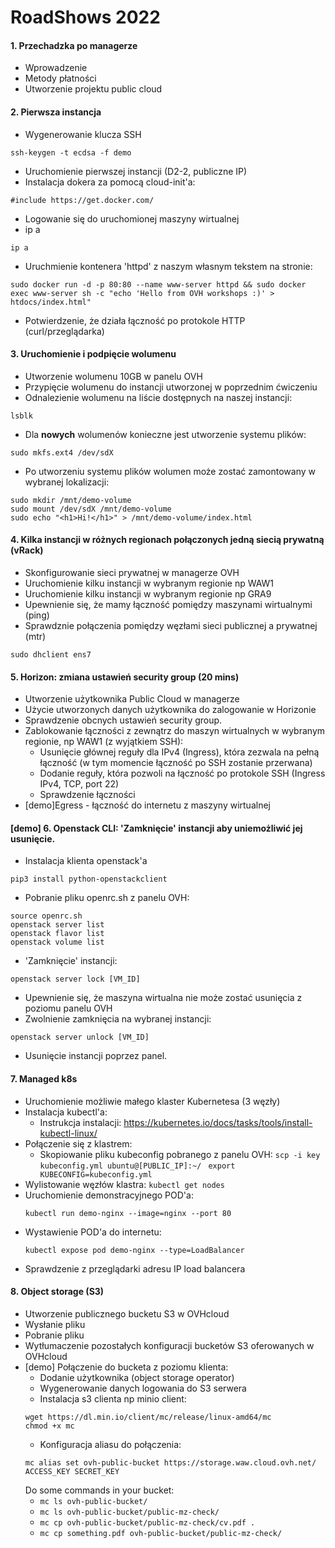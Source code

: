 # RoadShows 2022

#### 1. Przechadzka po managerze
- Wprowadzenie
- Metody płatności
- Utworzenie projektu public cloud

#### 2. Pierwsza instancja
- Wygenerowanie klucza SSH
```
ssh-keygen -t ecdsa -f demo
```
- Uruchomienie pierwszej instancji (D2-2, publiczne IP)
- Instalacja dokera za pomocą cloud-init'a:
```
#include https://get.docker.com/
```
- Logowanie się do uruchomionej maszyny wirtualnej
- ip a
```
ip a
```
- Uruchmienie kontenera 'httpd' z naszym własnym tekstem na stronie:
```
sudo docker run -d -p 80:80 --name www-server httpd && sudo docker exec www-server sh -c "echo 'Hello from OVH workshops :)' > htdocs/index.html"
```
- Potwierdzenie, że działa łączność po protokole HTTP (curl/przeglądarka)

#### 3. Uruchomienie i podpięcie wolumenu
- Utworzenie wolumenu 10GB w panelu OVH
- Przypięcie wolumenu do instancji utworzonej w poprzednim ćwiczeniu
- Odnalezienie wolumenu na liście dostępnych na naszej instancji:
```
lsblk
```
- Dla **nowych** wolumenów konieczne jest utworzenie systemu plików:
```
sudo mkfs.ext4 /dev/sdX
```
- Po utworzeniu systemu plików wolumen może zostać zamontowany w wybranej lokalizacji:
```
sudo mkdir /mnt/demo-volume
sudo mount /dev/sdX /mnt/demo-volume
sudo echo "<h1>Hi!</h1>" > /mnt/demo-volume/index.html
```

#### 4. Kilka instancji w różnych regionach połączonych jedną siecią prywatną (vRack)
- Skonfigurowanie sieci prywatnej w managerze OVH
- Uruchomienie kilku instancji w wybranym regionie np WAW1
- Uruchomienie kilku instancji w wybranym regionie np GRA9
- Upewnienie się, że mamy łączność pomiędzy maszynami wirtualnymi (ping)
- Sprawdznie połączenia pomiędzy węzłami sieci publicznej a prywatnej (mtr)

```
sudo dhclient ens7
```

#### 5. Horizon: zmiana ustawień security group (20 mins)
- Utworzenie użytkownika Public Cloud w managerze
- Użycie utworzonych danych użytkownika do zalogowanie w Horizonie
- Sprawdzenie obcnych ustawień security group.
- Zablokowanie łączności z zewnątrz do maszyn wirtualnych w wybranym regionie, np WAW1 (z wyjątkiem SSH):
    * Usunięcie głównej reguły dla IPv4 (Ingress), która zezwala na pełną łączność (w tym momencie łączność po SSH zostanie przerwana)
    * Dodanie reguły, która pozwoli na łączność po protokole SSH (Ingress IPv4, TCP, port 22)
    * Sprawdzenie łączności
- [demo]Egress - łączność do internetu z maszyny wirtualnej

#### [demo] 6. Openstack CLI: 'Zamknięcie' instancji aby uniemożliwić jej usunięcie.
- Instalacja klienta openstack'a
```
pip3 install python-openstackclient
```
- Pobranie pliku openrc.sh z panelu OVH:
```
source openrc.sh
openstack server list
openstack flavor list
openstack volume list
```
- 'Zamknięcie' instancji:
```
openstack server lock [VM_ID]
```
- Upewnienie się, że maszyna wirtualna nie może zostać usunięcia z poziomu panelu OVH
- Zwolnienie zamknięcia na wybranej instancji:
```
openstack server unlock [VM_ID]
```
- Usunięcie instancji poprzez panel.

#### 7. Managed k8s
- Uruchomienie możliwie małego klaster Kubernetesa (3 węzły)
- Instalacja kubectl'a:
    - Instrukcja instalacji: https://kubernetes.io/docs/tasks/tools/install-kubectl-linux/
- Połączenie się z klastrem:
    - Skopiowanie pliku kubeconfig pobranego z panelu OVH:
    ```scp -i key kubeconfig.yml ubuntu@[PUBLIC_IP]:~/ ```
    ```export KUBECONFIG=kubeconfig.yml```
- Wylistowanie węzłów klastra:
    ```kubectl get nodes```
- Uruchomienie demonstracyjnego POD'a:
    ```
    kubectl run demo-nginx --image=nginx --port 80
    ```
- Wystawienie POD'a do internetu:
    ```
    kubectl expose pod demo-nginx --type=LoadBalancer
    ```
- Sprawdzenie z przeglądarki adresu IP load balancera

#### 8. Object storage (S3)
- Utworzenie publicznego bucketu S3 w OVHcloud
- Wysłanie pliku
- Pobranie pliku
- Wytłumaczenie pozostałych konfiguracji bucketów S3 oferowanych w OVHcloud
- [demo] Połączenie do bucketa z poziomu klienta:
    - Dodanie użytkownika (object storage operator)
    - Wygenerowanie danych logowania do S3 serwera
    - Instalacja s3 clienta np minio client:
    ```
    wget https://dl.min.io/client/mc/release/linux-amd64/mc
    chmod +x mc
    ```
    - Konfiguracja aliasu do połączenia:
    ```
    mc alias set ovh-public-bucket https://storage.waw.cloud.ovh.net/ ACCESS_KEY SECRET_KEY
    ```
    Do some commands in your bucket:
    - `mc ls ovh-public-bucket/`
    - `mc ls ovh-public-bucket/public-mz-check/`
    - `mc cp ovh-public-bucket/public-mz-check/cv.pdf .`
    - `mc cp something.pdf ovh-public-bucket/public-mz-check/`
